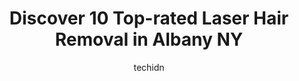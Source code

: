 ---
layout: ampstory
image: https://i0.wp.com/www.depkes.org/wp-content/uploads/2023/06/laser-hair-removal-0-in-albany-ny-1685803746.jpeg?resize=640,853
author: techidn
featured: false
description: Discover the impressive array of Laser Hair Removal options in Albany NY, where you can find 10 of the largest Laser Hair Removal establishments in the area. From renowned classics to hidden
title: Discover 10 Top-rated Laser Hair Removal in Albany NY
cover:
   title: Discover 10 Top-rated Laser Hair Removal in Albany NY
   subtitle: Rickpate
   background: https://www.depkes.org/wp-content/uploads/2023/06/laser-hair-removal-0-in-albany-ny-1685803746.jpeg

pages: 
 - layout: thirds
   top: <h1>#1 Ideal Image Albany</h1>
   bottom: "<p>My nurse was fabulous (I dont recall her name).  Thats about the only positive. Appointments are very few and far between. Scheduling is extremely frustrating. Hour</p>"
   background: https://www.depkes.org/wp-content/uploads/2023/06/laser-hair-removal-1-in-albany-ny-1685803747.jpeg
   backgroundblur: true
 - layout: thirds
   top: <h1>#2 Deify Laser + Beauty Lounge</h1>
   bottom: "<p>Fantastic and friendly service!  Warm and welcoming right up front.  Bella was amazing! Providing a facial and cosmetic session for my beautiful wife.  She was so happy a</p>"
   background: https://www.depkes.org/wp-content/uploads/2023/06/laser-hair-removal-2-in-albany-ny-1685803747.jpeg
   cta:
      link: https://www.depkes.org/blog/discover-10-top-rated-laser-hair-removal-in-albany-ny/
      text: Discover 10 Top-rated Laser Hair Removal in Albany NY
 - layout: thirds
   top: <h1>#3 Removery Tattoo Removal & Fading</h1>
   bottom: "<p>116 Wolf Rd Suite 2, Albany, NY 12205, United States</p>"
   background: https://www.depkes.org/wp-content/uploads/2023/06/laser-hair-removal-3-in-albany-ny-1685803748.jpeg
   cta:
      link: https://www.depkes.org/blog/discover-10-top-rated-laser-hair-removal-in-albany-ny/
      text: Discover 10 Top-rated Laser Hair Removal in Albany NY
 - layout: thirds
   top: <h1>#4 Jean Paul Spa and Salons</h1>
   bottom: "<p>1475 Western Ave, Albany, NY 12203, United States</p>"
   background: https://images.unsplash.com/photo-1557672172-298e090bd0f1?ixlib=rb-4.0.3&ixid=MnwxMjA3fDB8MHxwaG90by1wYWdlfHx8fGVufDB8fHx8&auto=format&fit=crop&w=640&h=853&q=80
   cta:
      link: https://www.depkes.org/blog/discover-10-top-rated-laser-hair-removal-in-albany-ny/
      text: Discover 10 Top-rated Laser Hair Removal in Albany NY
 - layout: thirds
   top: <h1>#5 Arch salon Inc</h1>
   bottom: "<p>1 Crossgates Mall Road Space# A212 (JC penny wing Crossgates Mall, Albany, NY 12203, United States</p>"
   background: https://images.unsplash.com/photo-1567360425618-1594206637d2?ixlib=rb-4.0.3&ixid=MnwxMjA3fDB8MHxwaG90by1wYWdlfHx8fGVufDB8fHx8&auto=format&fit=crop&w=640&h=853&q=80
   cta:
      link: https://www.depkes.org/blog/discover-10-top-rated-laser-hair-removal-in-albany-ny/
      text: Discover 10 Top-rated Laser Hair Removal in Albany NY
 - layout: thirds
   top: <h1>#6 Fatima Hussain Brow Studio</h1>
   bottom: "<p>1853 Western Ave, Albany, NY 12203, United States</p>"
   background: https://images.unsplash.com/photo-1489648022186-8f49310909a0?ixlib=rb-4.0.3&ixid=MnwxMjA3fDB8MHxwaG90by1wYWdlfHx8fGVufDB8fHx8&auto=format&fit=crop&w=640&h=853&q=80
   cta:
      link: https://www.depkes.org/blog/discover-10-top-rated-laser-hair-removal-in-albany-ny/
      text: Discover 10 Top-rated Laser Hair Removal in Albany NY
 - layout: thirds
   top: <h1>#7 Colorful Nails & Laser</h1>
   bottom: "<p>1190 Western Ave, Albany, NY 12203, United States</p>"
   background: https://images.unsplash.com/photo-1599422314077-f4dfdaa4cd09?ixlib=rb-4.0.3&ixid=MnwxMjA3fDB8MHxwaG90by1wYWdlfHx8fGVufDB8fHx8&auto=format&fit=crop&w=640&h=853&q=80
   cta:
      link: https://www.depkes.org/blog/discover-10-top-rated-laser-hair-removal-in-albany-ny/
      text: Discover 10 Top-rated Laser Hair Removal in Albany NY
 - layout: thirds
   middle: Continue reading...
   background: https://images.unsplash.com/photo-1613843873231-1447db182f97?ixlib=rb-4.0.3&ixid=MnwxMjA3fDB8MHxwaG90by1wYWdlfHx8fGVufDB8fHx8&auto=format&fit=crop&w=640&h=853&q=80
   cta:
      link: https://www.depkes.org/blog/discover-10-top-rated-laser-hair-removal-in-albany-ny/
      text: Discover 10 Top-rated Laser Hair Removal in Albany NY
      
---